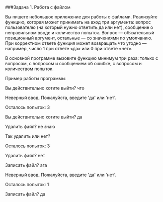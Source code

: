 ###Задача 1. Работа с файлом

Вы пишете небольшое приложение для работы с файлами. Реализуйте функцию, которая может принимать на вход три аргумента: вопрос пользователю (на который нужно ответить да или нет), сообщение о неправильном вводе и количество попыток. Вопрос — обязательный позиционный аргумент, остальные — со значениями по умолчанию. При корректном ответе функция может возвращать что угодно — например, число 1 при ответе «да» или 0 при ответе «нет».



В основной программе вызовите функцию минимум три раза: только с вопросом, с вопросом и сообщением об ошибке, с вопросом и количеством попыток.



Пример работы программы:

Вы действительно хотите выйти? что

Неверный ввод. Пожалуйста, введите 'да' или 'нет'.

Осталось попыток: 3

Вы действительно хотите выйти? да

Удалить файл? не знаю

Так удалить или нет? 

Осталось попыток: 3

Удалить файл? нет

Записать файл? ага

Неверный ввод. Пожалуйста, введите 'да' или 'нет'.

Осталось попыток: 1

Записать файл? да